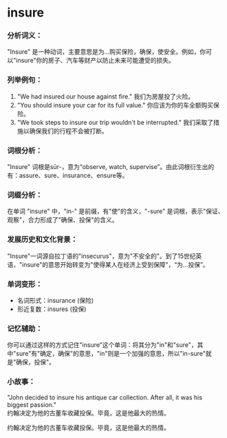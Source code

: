 # insure

### 分析词义：

  

"Insure" 是一种动词，主要意思是为…购买保险，确保，使安全。例如，你可以"insure"你的房子、汽车等财产以防止未来可能遭受的损失。

  

### 列举例句：

  

1.  "We had insured our house against fire." 我们为房屋投了火险。
2.  "You should insure your car for its full value." 你应该为你的车全额购买保险。
3.  "We took steps to insure our trip wouldn't be interrupted." 我们采取了措施以确保我们的行程不会被打断。

  

### 词根分析：

  

"Insure" 词根是sūr-，意为“observe, watch, supervise”。由此词根衍生出的有：assure、sure、insurance、ensure等。

  

### 词缀分析：

  

在单词 "insure" 中，"in-" 是前缀，有"使"的含义，"-sure" 是词根，表示"保证、观察"，合力形成了"确保、投保"的含义。

  

### 发展历史和文化背景：

  

"Insure"一词源自拉丁语的"insecurus"，意为"不安全的"。到了15世纪英语，"insure"的意思开始转变为"使得某人在经济上受到保障"，“为…投保”。

  

### 单词变形：

  

*   名词形式：insurance (保险)
*   形近复数：insures (投保)

  

### 记忆辅助：

  

你可以通过这样的方式记住"insure"这个单词：将其分为"in"和"sure"，其中"sure"有"确定，确保"的意思，"in"则是一个加强的意思，所以"in-sure"就是"确保，投保"。

  

### 小故事：

  

"John decided to insure his antique car collection. After all, it was his biggest passion."  
约翰决定为他的古董车收藏投保。毕竟，这是他最大的热情。

  

约翰决定为他的古董车收藏投保。毕竟，这是他最大的热情。
